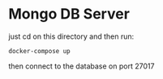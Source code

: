# Mongo DB Server

just cd on this directory and then run:

```
docker-compose up
```

then connect to the database on port 27017
